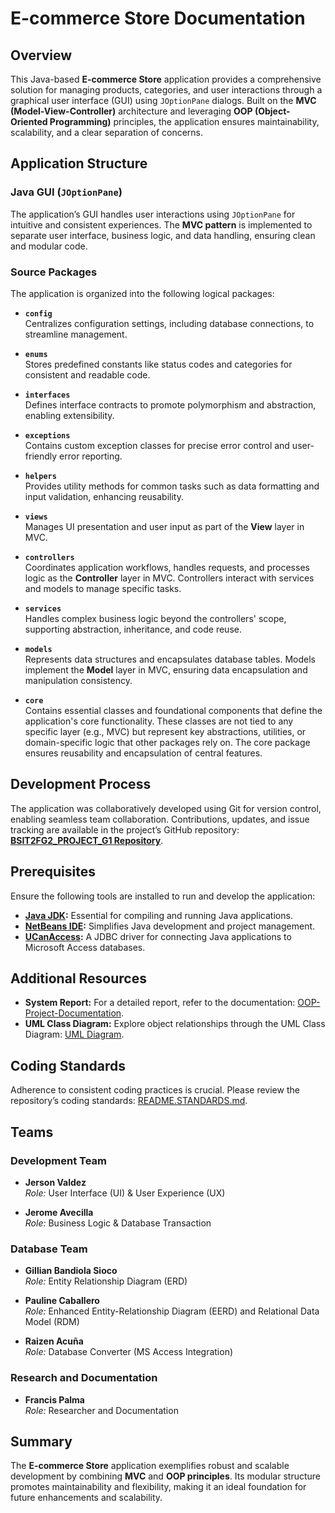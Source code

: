 # E-commerce Store Documentation

## Overview
This Java-based **E-commerce Store** application provides a comprehensive solution for managing products, categories, and user interactions through a graphical user interface (GUI) using `JOptionPane` dialogs. Built on the **MVC (Model-View-Controller)** architecture and leveraging **OOP (Object-Oriented Programming)** principles, the application ensures maintainability, scalability, and a clear separation of concerns.

## Application Structure

### Java GUI (`JOptionPane`)
The application’s GUI handles user interactions using `JOptionPane` for intuitive and consistent experiences. The **MVC pattern** is implemented to separate user interface, business logic, and data handling, ensuring clean and modular code.

### Source Packages
The application is organized into the following logical packages:

- **`config`**  
  Centralizes configuration settings, including database connections, to streamline management.

- **`enums`**  
  Stores predefined constants like status codes and categories for consistent and readable code.

- **`interfaces`**  
  Defines interface contracts to promote polymorphism and abstraction, enabling extensibility.

- **`exceptions`**  
  Contains custom exception classes for precise error control and user-friendly error reporting.

- **`helpers`**  
  Provides utility methods for common tasks such as data formatting and input validation, enhancing reusability.

- **`views`**  
  Manages UI presentation and user input as part of the **View** layer in MVC.

- **`controllers`**  
  Coordinates application workflows, handles requests, and processes logic as the **Controller** layer in MVC. Controllers interact with services and models to manage specific tasks.

- **`services`**  
  Handles complex business logic beyond the controllers' scope, supporting abstraction, inheritance, and code reuse.

- **`models`**  
  Represents data structures and encapsulates database tables. Models implement the **Model** layer in MVC, ensuring data encapsulation and manipulation consistency.

- **`core`**  
  Contains essential classes and foundational components that define the application's core functionality. These classes are not tied to any specific layer (e.g., MVC) but represent key abstractions, utilities, or domain-specific logic that other packages rely on. The core package ensures reusability and encapsulation of central features.

## Development Process
The application was collaboratively developed using Git for version control, enabling seamless team collaboration. Contributions, updates, and issue tracking are available in the project’s GitHub repository:  
[**BSIT2FG2_PROJECT_G1 Repository**](https://github.com/javecilla/BSIT2FG2_PROJECT_G1).

## Prerequisites
Ensure the following tools are installed to run and develop the application:

- **[Java JDK](https://www.java.com/download/ie_manual.jsp):** Essential for compiling and running Java applications.
- **[NetBeans IDE](https://netbeans.apache.org/):** Simplifies Java development and project management.
- **[UCanAccess](https://ucanaccess.sourceforge.net/site.html):** A JDBC driver for connecting Java applications to Microsoft Access databases.

## Additional Resources

- **System Report:** For a detailed report, refer to the documentation: [OOP-Project-Documentation](https://bulsumain-my.sharepoint.com/:w:/r/personal/2023100300_ms_bulsu_edu_ph/_layouts/15/Doc.aspx?sourcedoc=%7B99CADDA3-A216-4E13-9B3A-59EEA76BE35E%7D&file=Document%201.docx&action=default&mobileredirect=true).  
- **UML Class Diagram:** Explore object relationships through the UML Class Diagram: [UML Diagram](https://lucid.app/lucidchart/52f8ebd5-3998-4227-bdbc-c2304db243d2/edit?viewport_loc=-1636%2C141%2C3371%2C1346%2C0_0&invitationId=inv_c9475dd8-c346-4a94-b439-b54470b0287a).

## Coding Standards
Adherence to consistent coding practices is crucial. Please review the repository’s coding standards: [README.STANDARDS.md](./src/README.STANDARDS.md).

## Teams

### Development Team
- **Jerson Valdez**  
  *Role:* User Interface (UI) & User Experience (UX)  

- **Jerome Avecilla**  
  *Role:* Business Logic & Database Transaction  

### Database Team
- **Gillian Bandiola Sioco**  
  *Role:* Entity Relationship Diagram (ERD)  

- **Pauline Caballero**  
  *Role:* Enhanced Entity-Relationship Diagram (EERD)  and Relational Data Model (RDM)

- **Raizen Acuña**  
  *Role:*  Database Converter (MS Access Integration)  

### Research and Documentation
- **Francis Palma**  
  *Role:* Researcher and Documentation  

## Summary
The **E-commerce Store** application exemplifies robust and scalable development by combining **MVC** and **OOP principles**. Its modular structure promotes maintainability and flexibility, making it an ideal foundation for future enhancements and scalability.

